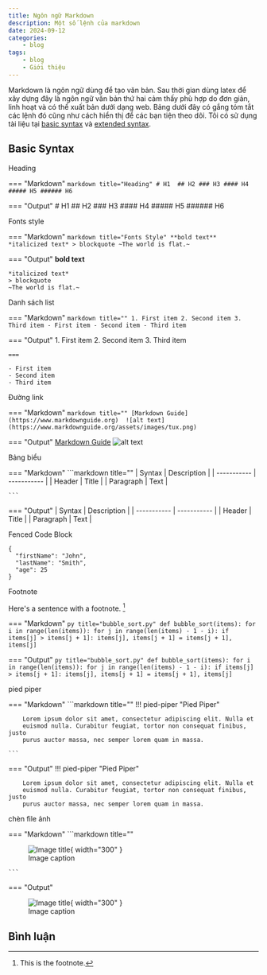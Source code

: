 ```yaml
---
title: Ngôn ngữ Markdown
description: Một số lệnh của markdown 
date: 2024-09-12
categories:
    - blog
tags:
    - blog
    - Giới thiệu
---
```


Markdown là ngôn ngữ dùng để tạo văn bản. Sau thời gian dùng latex để xây dựng đây là ngôn ngữ văn bản thứ hai cảm thấy phù hợp do đơn giản, linh hoạt và có thể xuất bản dưới dạng web. Bảng dưới đây có gắng tóm tắt các lệnh đó cũng như cách hiển thị để các bạn tiện theo dõi. Tôi có sử dụng tài liệu tại [basic syntax](https://www.markdownguide.org/basic-syntax/) và [extended syntax](https://www.markdownguide.org/extended-syntax/).

## Basic Syntax

Heading

=== "Markdown"
    ```markdown title="Heading"
    # H1 
    ## H2
    ### H3
    #### H4
    ##### H5
    ###### H6
    ```

=== "Output"
    # H1 
    ## H2
    ### H3
    #### H4
    ##### H5
    ###### H6


Fonts style

=== "Markdown"
    ```markdown title="Fonts Style"
    **bold text**
    *italicized text*
    > blockquote
    ~The world is flat.~
    ```

=== "Output"
    **bold text**

    *italicized text*
    > blockquote
    ~The world is flat.~


Danh sách list

=== "Markdown"
    ```markdown title=""
    1. First item
    2. Second item
    3. Third item
    - First item
    - Second item
    - Third item
    ```

=== "Output"
    1. First item
    2. Second item
    3. Third item
    
    ===

    - First item
    - Second item
    - Third item

Đường link

=== "Markdown"
    ```markdown title=""
    [Markdown Guide](https://www.markdownguide.org) 
    ![alt text](https://www.markdownguide.org/assets/images/tux.png)
    ```

=== "Output"
    [Markdown Guide](https://www.markdownguide.org)
    ![alt text](https://www.markdownguide.org/assets/images/tux.png)




Bảng biểu 


=== "Markdown"
    ```markdown title=""
    | Syntax | Description |
    | ----------- | ----------- |
    | Header | Title |
    | Paragraph | Text |
      
    ```

=== "Output"
    | Syntax | Description |
    | ----------- | ----------- |
    | Header | Title |
    | Paragraph | Text |



Fenced Code Block

```
{
  "firstName": "John",
  "lastName": "Smith",
  "age": 25
}
```

Footnote

Here's a sentence with a footnote. [^1]

[^1]: This is the footnote.




=== "Markdown"
    ``` py title="bubble_sort.py"
    def bubble_sort(items):
        for i in range(len(items)):
            for j in range(len(items) - 1 - i):
                if items[j] > items[j + 1]:
                    items[j], items[j + 1] = items[j + 1], items[j]
    ```

=== "Output"
    ``` py title="bubble_sort.py"
    def bubble_sort(items):
        for i in range(len(items)):
            for j in range(len(items) - 1 - i):
                if items[j] > items[j + 1]:
                    items[j], items[j + 1] = items[j + 1], items[j]
    ```

pied piper

=== "Markdown"
    ```markdown title=""
    !!! pied-piper "Pied Piper"

        Lorem ipsum dolor sit amet, consectetur adipiscing elit. Nulla et
        euismod nulla. Curabitur feugiat, tortor non consequat finibus, justo
        purus auctor massa, nec semper lorem quam in massa.
      
    ```

=== "Output"
    !!! pied-piper "Pied Piper"

        Lorem ipsum dolor sit amet, consectetur adipiscing elit. Nulla et
        euismod nulla. Curabitur feugiat, tortor non consequat finibus, justo
        purus auctor massa, nec semper lorem quam in massa.


chèn file ảnh 


=== "Markdown"
    ```markdown title=""
    <figure markdown="span">
    ![Image title](https://dummyimage.com/600x400/){ width="300" }
    <figcaption>Image caption</figcaption>
    </figure>
      
    ```

=== "Output"
    <figure markdown="span">
    ![Image title](https://dummyimage.com/600x400/){ width="300" }
    <figcaption>Image caption</figcaption>
    </figure>



## Bình luận

<div id="giscus-container"></div>
<script src="https://giscus.app/client.js"
        data-repo="hoangson0787/CSDL-duoc-lieu"
        data-repo-id="R_kgDONbMRNA"
        data-category="Duoc lieu"
        data-category-id="DIC_kwDONbMRNM4ClklR"
        data-mapping="pathname"
        data-strict="0"
        data-reactions-enabled="1"
        data-emit-metadata="1"
        data-input-position="bottom"
        data-theme="light"
        data-lang="en"
        crossorigin="anonymous"
        async>
</script>


